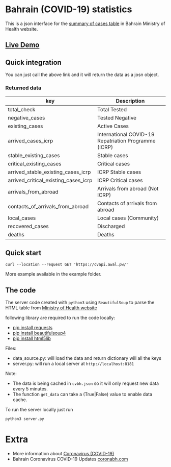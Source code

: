 # Bahrain (COVID-19) statistics

This is a json interface for the [summary of cases table](https://www.moh.gov.bh/COVID19) in Bahrain Ministry of Health website.

## [Live Demo](https://cvapi.awal.pw/)

## Quick integration
You can just call the above link and it will return the data as a josn object.

### Returned data
| key | Description |
| ------ | ------ |
| total_check | Total Tested |
| negative_cases | Tested Negative |
| existing_cases | Active Cases |
| arrived_cases_icrp |International COVID-19 Repatriation Programme (ICRP)|
| stable_existing_cases | Stable cases  |
| critical_existing_cases |Critical cases |
| arrived_stable_existing_cases_icrp |ICRP Stable cases |
| arrived_critical_existing_cases_icrp | ICRP Critical cases |
| arrivals_from_abroad | Arrivals from abroad (Not ICRP) |
| contacts_of_arrivals_from_abroad | Contacts of arrivals from abroad |
| local_cases | Local cases (Community) |
| recovered_cases | Discharged |
| deaths | Deaths |

## Quick start
```
curl --location --request GET 'https://cvapi.awal.pw/'
```
More example available in the example folder.


## The code
The server code created with `python3` using `BeautifulSoup` to parse the HTML table from [Ministry of Health website](https://www.moh.gov.bh/COVID19)

following library are required to run the code locally:
- [pip install requests](https://pypi.org/project/requests/)
- [pip install beautifulsoup4](https://pypi.org/project/beautifulsoup4/)
- [pip install html5lib](https://pypi.org/project/html5lib/)

Files:
- data_source.py: will load the data and return dictionary will all the keys
- server.py: will run a local server at `http://localhost:8181` 

Note:
- The data is being cached in `cvbh.json` so it will only request new data every 5 minutes.
- The function `get_data` can take a (True|False) value to enable data cache.

To run the server locally just run 
```bash
python3 server.py
```

# Extra

- More information about [Coronavirus (COVID-19)](https://www.flattenthecurve.com/)
- Bahrain Coronavirus COVID-19 Updates [coronabh.com](https://coronabh.com/)

